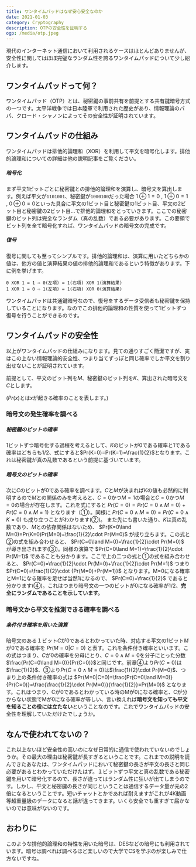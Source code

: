 ```yaml
---
title: ワンタイムパッドはなぜ安心安全なのか
date: 2021-01-03
category: Cryptography
description: OTPの安全性を証明する
ogp: /media/otp.jpeg
---
```


現代のインターネット通信において利用されるケースはほとんどありませんが、安全性に関してはほぼ完璧なランダム性を誇るワンタイムパッドについて少し紹介します。

## ワンタイムパッドって何？
ワンタイムパッド（OTP）とは、秘密鍵の事前共有を前提とする共有鍵暗号方式の一つです。太平洋戦争では日本陸軍で利用された歴史があり、情報理論のパパ、クロード・シャノンによってその安全性が証明されています。

## ワンタイムパッドの仕組み
ワンタイムパッドは排他的論理和（XOR）を利用して平文を暗号化します。排他的論理和についての詳細は他の説明記事をご覧ください。

##### 暗号化
まず平文1ビットごとに秘密鍵との排他的論理和を演算し、暗号文を算出します。例えば平文が```1101001```、秘密鍵が```1000100```だった場合
$1\oplus1=0$ , $1\oplus0=1$ , $0\oplus0=0$といった具合に平文の1ビット目と秘密鍵の1ビット目、平文の2ビット目と秘密鍵の2ビット目...で排他的論理和をとっていきます。ここでの秘密鍵のビット列は完全なランダム（真の乱数）である必要があります。この要領でビット列を全て暗号化すれば、ワンタイムパッドの暗号文の完成です。

##### 復号
復号に関しても至ってシンプルです。排他的論理和は、演算に用いたどちらかの値は、他方の値と演算結果の値の排他的論理和であるという特徴があります。下に例を挙げます。

```
0 XOR 1 = 1 ⇨ 0(左項) = 1(右項) XOR 1(演算結果) 
1 XOR 1 = 0 ⇨ 1(左項) = 1(右項) XOR 0(演算結果)
```

ワンタイムパッドは共通鍵暗号なので、復号をするデータ受信者も秘密鍵を保持していることになります。なのでこの排他的論理和の性質を使って1ビットずつ復号を行うことができるのです。

## ワンタイムパッドの安全性
以上がワンタイムパッドの仕組みになります。見ての通りすごく簡潔ですが、実はこの上ない情報理論的安全性、つまり当てずっぽと同じ確率でしか平文を割り出せないことが証明されています。

前提として、平文のビット列を$M$、秘密鍵のビット列を$K$、算出された暗号文を$C$とします。

($Pr(x)$とは$x$が起きる確率のことを表します。)

### 暗号文の発生確率を調べる
##### 秘密鍵のビットの確率
1ビットずつ暗号化する過程を考えるとして、$K$のビットが0である確率と1である確率はどちらも1/2、式にすると$Pr(K=0)=Pr(K=1)=\frac{1}{2}$となります。これは秘密鍵が真の乱数であるという前提に基づいています。

##### 暗号文のビットの確率
次に$C$のビットが0である確率を調べます。$C$と$M$が決まれば$K$の値も必然的に判明するので$M$との関係のみを考えると、$C=0$かつ$M=1$の場合と$C=0$かつ$M=0$の場合が存在します。これを式にすると
$Pr(C=0)=Pr(C=0\land M=0)+Pr(C=0\land M=1)$
となります（①）。同様に
$Pr(C=0\land M=0)=Pr(C=0\land K=0)$
も成り立つことがわかります(②)。
また先にも書いた通り、$K$は真の乱数であり、$M$との依存関係はないため、
$Pr(K=0\land M=0)=Pr(K=0)Pr(M=0)=\frac{1}{2}\cdot Pr(M=0)$
が成り立ちます。この式と②の式を組み合わせると、
$Pr(C=0\land M=0)=\frac{1}{2}\cdot Pr(M=0)$
が導き出されます(③)。同様の演算で
$Pr(C=0\land M=1)=\frac{1}{2}\cdot Pr(M=1)$
であることも分かります。ここで上の二つの式と①の式を組み合わせると、
$Pr(C=0)=\frac{1}{2}\cdot Pr(M=0)+\frac{1}{2}\cdot Pr(M=1)$
つまり
$Pr(C=0)=\frac{1}{2}\cdot {Pr(M=0)+Pr(M=1)}$
となります。M=0になる確率とM=1になる確率を足せば当然1になるので、
$Pr(C=0)=\frac{1}{2}$
であると分かります(④)。これはつまり暗号文の一つのビットが0になる確率が1/2、**完全にランダムであることを示しています。**

### 暗号文から平文を推測できる確率を調べる
##### 条件付き確率を用いた演算
暗号文のある１ビット$C$が0であるとわかっていた時、対応する平文の1ビット$M$が0である確率を
$Pr(M=0|C=0)$
と表す。これを条件付き確率といいます。この式はつまり、$C$が0の確率を分母にとり、$C=0\land M=0$を分子にとった分数$\frac{Pr(C=0\land M=0)}{Pr(C=0)}$と同じです。前章④より$Pr(C=0)$は$\frac{1}{2}$、③より$Pr(C=0\land M=0)$は$\frac{1}{2}\cdot Pr(M=0)$、つまり上の条件付き確率の式は
$Pr(M=0|C=0)=\frac{Pr(C=0\land M=0)}{Pr(C=0)}=\frac{\frac{1}{2}\cdot Pr(M=0)}{\frac{1}{2}}=Pr(M=0)$
となります。これはつまり、Cが0であるとわかっている時のMが0になる確率と、Cが分からない状態でMが0になる確率が等しい、言い換えれば**暗号文を知っても平文を知ることの役には立たない**ということなのです。これでワンタイムパッドの安全性を理解していただけたでしょうか。

## なんで使われてないの？
これ以上ないほど安全性の高いのになぜ日常的に通信で使われていないのでしょうか。その最大の理由は秘密鍵が長すぎるということです。これまでの説明を読んできたあなたは、ワンタイムパッドにおいて秘密鍵の長さが平文の長さと同じ必要があるとわかっていただけたはず。１ビットずつ平文と真の乱数である秘密鍵を用いて暗号化するので、長さが違ってはランダム性に狂いが出てしまうのです。しかし、平文と秘密鍵の長さが同じということは通信するデータ量が元の2倍になるということです。短いチャットとかであれば耐えますがこれが4K動画等超重量級のデータになると話が違ってきます。いくら安全でも重すぎて届かないのでは意味がないのです。

## おわりに
このような排他的論理和の特性を用いた暗号は、DESなどの暗号にも利用されています。暗号は調べれば調べるほど楽しいので大学でCSを学ぶのが楽しみで仕方ないですね。
